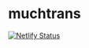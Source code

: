 # muchtrans

[![Netlify Status](https://api.netlify.com/api/v1/badges/ccfc9531-b5eb-41b6-8e00-7fe9c7fa14a1/deploy-status)](https://app.netlify.com/sites/muchtrans/deploys)
